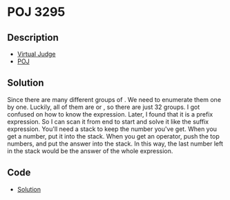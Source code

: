 # POJ 3295

## Description

- [Virtual Judge](https://vjudge.net/problem/POJ-3295)
- [POJ](http://poj.org/problem?id=3295)

## Solution

Since there are many different groups of <data value="o{(}v{p}o{,}v{q}o{,}v{r}o{,}v{s}o{,}v{t}o{)}"></data>. We need to enumerate them one by one. Luckily, all of them are <data value="c{0}"></data> or <data value="c{1}"></data>, so there are just 32 groups. I got confused on how to know the expression. Later, I found that it is a prefix expression. So I can scan it from end to start and solve it like the suffix expression. You'll need a stack to keep the number you've get. When you get a number, put it into the stack. When you get an operator, push the top numbers, and put the answer into the stack. In this way, the last number left in the stack would be the answer of the whole expression.

## Code

- [Solution](POJ.3295.0.cpp)
